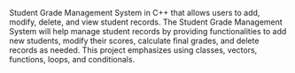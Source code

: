 Student Grade Management System in C++ that allows users to add, modify, delete, and view student records. The Student Grade Management System will help manage student records by providing functionalities to add new students, modify their scores, calculate final grades, and delete records as needed. This project emphasizes using classes, vectors, functions, loops, and conditionals.
